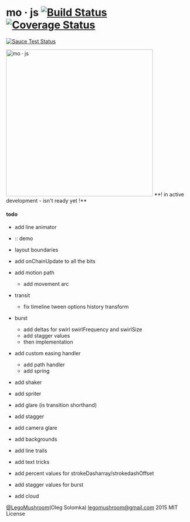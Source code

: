 # mo · js [![Build Status](https://travis-ci.org/legomushroom/mojs.svg?branch=master)](https://travis-ci.org/legomushroom/mojs) [![Coverage Status](https://coveralls.io/repos/legomushroom/mojs/badge.png?branch=master)](https://coveralls.io/r/legomushroom/mojs?branch=master)

[![Sauce Test Status](https://saucelabs.com/browser-matrix/legomushroom.svg)](https://saucelabs.com/u/legomushroom)

<img src="https://github.com/legomushroom/mojs/raw/master/mockups/logo-banner.png" width="400" alt="mo · js">   
**! in active development - isn't ready yet !**

#### todo
- add line animator
- :: demo

- layout boundaries
- add onChainUpdate to all the bits

- add motion path
  - add movement arc
- transit
  - fix timeline tween options history transform

- burst
  - add deltas for swirl swirlFrequency and swirlSize
  - add stagger values
  - then implementation

- add custom easing handler
  - add path handler
  - add spring
- add shaker
- add spriter
- add glare (is transition shorthand)
- add stagger
- add camera glare
- add backgrounds
- add line trails
- add text tricks
- add percent values for strokeDasharray/strokedashOffset
- add stagger values for burst
- add cloud

[@LegoMushroom](https://twitter.com/legomushroom)(Oleg Solomka) [legomushroom@gmail.com](mailto:legomushroom@gmail.com) 2015 MIT License
